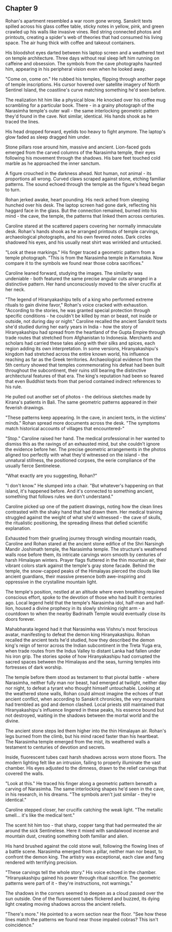 ## Chapter 9

Rohan's apartment resembled a war room gone wrong. Sanskrit texts spilled across his glass coffee table, sticky notes in yellow, pink, and green crawled up his walls like invasive vines. Red string connected photos and printouts, creating a spider's web of theories that had consumed his living space. The air hung thick with coffee and takeout containers.

His bloodshot eyes darted between his laptop screen and a weathered text on temple architecture. Three days without real sleep left him running on caffeine and obsession. The symbols from the cave photographs haunted him, appearing in his peripheral vision even when he looked away.

"Come on, come on." He rubbed his temples, flipping through another page of temple inscriptions. His cursor hovered over satellite imagery of North Sentinel Island, the coastline's curve matching something he'd seen before.

The realization hit him like a physical blow. He knocked over his coffee mug scrambling for a particular book. There - in a grainy photograph of the Narasimha temple's outer wall - the same interlocking geometric pattern they'd found in the cave. Not similar, identical. His hands shook as he traced the lines.

His head dropped forward, eyelids too heavy to fight anymore. The laptop's glow faded as sleep dragged him under.

Stone pillars rose around him, massive and ancient. Lion-faced gods emerged from the carved columns of the Narasimha temple, their eyes following his movement through the shadows. His bare feet touched cold marble as he approached the inner sanctum.

A figure crouched in the darkness ahead. Not human, not animal - its proportions all wrong. Curved claws scraped against stone, etching familiar patterns. The sound echoed through the temple as the figure's head began to turn.

Rohan jerked awake, heart pounding. His neck ached from sleeping hunched over his desk. The laptop screen had gone dark, reflecting his haggard face in the glass. But the connection remained, burned into his mind - the cave, the temple, the patterns that linked them across centuries.

Caroline stared at the scattered papers covering her normally immaculate desk. Rohan's hands shook as he arranged printouts of temple carvings, archaeological photographs, and his own fevered notes. Dark circles shadowed his eyes, and his usually neat shirt was wrinkled and untucked.

"Look at these markings." His finger traced a geometric pattern from a temple photograph. "This is from the Narasimha temple in Karnataka. Now compare it to the symbols we found near those cobra sacrifices."

Caroline leaned forward, studying the images. The similarity was undeniable - both featured the same precise angular cuts arranged in a distinctive pattern. Her hand unconsciously moved to the silver crucifix at her neck.

"The legend of Hiranyakashipu tells of a king who performed extreme rituals to gain divine favor," Rohan's voice cracked with exhaustion. "According to the stories, he was granted special protection through specific conditions - he couldn't be killed by man or beast, not inside or outside, not during day or night." Caroline recalled the ancient Sanskrit texts she'd studied during her early years in India - how the story of Hiranyakashipu had spread from the heartland of the Gupta Empire through trade routes that stretched from Afghanistan to Indonesia. Merchants and scholars had carried these tales along with their silks and spices, each region adding its own interpretation. In some versions, Hiranyakashipu's kingdom had stretched across the entire known world, his influence reaching as far as the Greek territories. Archaeological evidence from the 5th century showed that temples commemorating his defeat had been built throughout the subcontinent, their ruins still bearing the distinctive architectural features of that era. The king's reputation had been so feared that even Buddhist texts from that period contained indirect references to his rule.

He pulled out another set of photos - the delirious sketches made by Kirana's patients in Bali. The same geometric patterns appeared in their feverish drawings.

"These patterns keep appearing. In the cave, in ancient texts, in the victims' minds." Rohan spread more documents across the desk. "The symptoms match historical accounts of villages that encountered-"

"Stop." Caroline raised her hand. The medical professional in her wanted to dismiss this as the ravings of an exhausted mind, but she couldn't ignore the evidence before her. The precise geometric arrangements in the photos aligned too perfectly with what they'd witnessed on the island - the unnatural stillness, the positioned corpses, the eerie compliance of the usually fierce Sentinelese.

"What exactly are you suggesting, Rohan?"

"I don't know." He slumped into a chair. "But whatever's happening on that island, it's happened before. And it's connected to something ancient, something that follows rules we don't understand."

Caroline picked up one of the patient drawings, noting how the clean lines contrasted with the shaky hand that had drawn them. Her medical training struggled against the weight of what she'd witnessed - the cave of skulls, the ritualistic positioning, the spreading illness that defied scientific explanation.

Exhausted from their grueling journey through winding mountain roads, Caroline and Rohan stared at the ancient stone edifice of the Shri Narsingh Mandir Joshimath temple, the Narasimha temple. The structure's weathered walls rose before them, its intricate carvings worn smooth by centuries of harsh Himalayan winters. Prayer flags fluttered in the thin mountain air, their vibrant colors stark against the temple's gray stone facade. Behind the temple, the snow-capped peaks of the Himalayas pierced the clouds like ancient guardians, their massive presence both awe-inspiring and oppressive in the crystalline mountain light.

The temple's position, nestled at an altitude where even breathing required conscious effort, spoke to the devotion of those who had built it centuries ago. Local legend held that the temple's Narasimha idol, half-man and half-lion, housed a divine prophecy in its slowly shrinking right arm - a countdown to when the nearby Badrinath Temple would eventually close its doors forever.

Mahabharata legend had it that Narasimha was Vishnu's most ferocious avatar, manifesting to defeat the demon king Hiranyakashipu. Rohan recalled the ancient texts he'd studied, how they described the demon king's reign of terror across the Indian subcontinent in the Treta Yuga era, when trade routes from the Indus Valley to distant Lanka had fallen under his iron grip. The stories spoke of how Hiranyakashipu had corrupted the sacred spaces between the Himalayas and the seas, turning temples into fortresses of dark worship.

The temple before them stood as testament to that pivotal battle - where Narasimha, neither fully man nor beast, had emerged at twilight, neither day nor night, to defeat a tyrant who thought himself untouchable. Looking at the weathered stone walls, Rohan  could almost imagine the echoes of that ancient conflict, when according to Sanskrit chronicles, the very mountains had trembled as god and demon clashed. Local priests still maintained that Hiranyakashipu's influence lingered in these peaks, his essence bound but not destroyed, waiting in the shadows between the mortal world and the divine.

The ancient stone steps led them higher into the thin Himalayan air. Rohan's legs burned from the climb, but his mind raced faster than his heartbeat. The Narasimha temple emerged from the mist, its weathered walls a testament to centuries of devotion and secrets.

Inside, fluorescent tubes cast harsh shadows across worn stone floors. The modern lighting felt like an intrusion, failing to properly illuminate the vast chamber. His eyes adjusted to the dimness, drawn to the relief carvings that covered the walls.

"Look at this." He traced his finger along a geometric pattern beneath a carving of Narasimha. The same interlocking shapes he'd seen in the cave, in his research, in his dreams. "The symbols aren't just similar - they're identical."

Caroline stepped closer, her crucifix catching the weak light. "The metallic smell... it's like the medical tent."

The scent hit him too - that sharp, copper tang that had permeated the air around the sick Sentinelese. Here it mixed with sandalwood incense and mountain dust, creating something both familiar and alien.

His hand brushed against the cold stone wall, following the flowing lines of a battle scene. Narasimha emerged from a pillar, neither man nor beast, to confront the demon king. The artistry was exceptional, each claw and fang rendered with terrifying precision.

"These carvings tell the whole story." His voice echoed in the chamber. "Hiranyakashipu gained his power through ritual sacrifice. The geometric patterns were part of it - they're instructions, not warnings."

The shadows in the corners seemed to deepen as a cloud passed over the sun outside. One of the fluorescent tubes flickered and buzzed, its dying light creating moving shadows across the ancient reliefs.

"There's more." He pointed to a worn section near the floor. "See how these lines match the patterns we found near those impaled cobras? This isn't coincidence."
